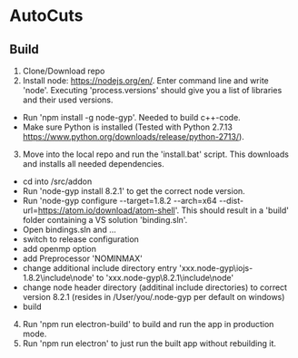 # AutoCuts

## Build

1. Clone/Download repo
2. Install node: https://nodejs.org/en/. Enter command line and write 'node'. Executing 'process.versions' should give you a list of libraries and their used versions.
-  Run 'npm install -g node-gyp'. Needed to build c++-code.
-  Make sure Python is installed (Tested with Python 2.7.13 https://www.python.org/downloads/release/python-2713/).
3. Move into the local repo and run the 'install.bat' script. This downloads and installs all needed dependencies.
- cd into /src/addon
- Run 'node-gyp install 8.2.1' to get the correct node version.
- Run 'node-gyp configure --target=1.8.2 --arch=x64 --dist-url=https://atom.io/download/atom-shell'. This should result in a 'build' folder containing a VS solution 'binding.sln'.
- Open bindings.sln and ...
- switch to release configuration
- add openmp option
- add Preprocessor 'NOMINMAX'
- change additional include directory entry 'xxx\.node-gyp\iojs-1.8.2\include\node' to 'xxx\.node-gyp\8.2.1\include\node'
- change node header directory (additinal include directories) to correct version 8.2.1 (resides in /User/you/.node-gyp per default on windows)
- build
4. Run 'npm run electron-build' to build and run the app in production mode.
5. Run 'npm run electron' to just run the built app without rebuilding it.
